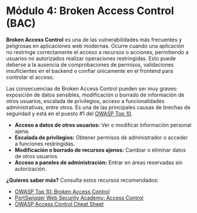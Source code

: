 # Módulo 4: Broken Access Control (BAC)

**Broken Access Control** es una de las vulnerabilidades más frecuentes y peligrosas en aplicaciones web modernas. Ocurre cuando una aplicación no restringe correctamente el acceso a recursos o acciones, permitiendo a usuarios no autorizados realizar operaciones restringidas. 
Esto puede deberse a la ausencia de comprobaciones de permisos, validaciones insuficientes en el backend o confiar únicamente en el frontend para controlar el acceso.

Las consecuencias de Broken Access Control pueden ser muy graves: exposición de datos sensibles, modificación o borrado de información de otros usuarios, escalada de privilegios, acceso a funcionalidades administrativas, entre otros. 
Es una de las principales causas de brechas de seguridad y está en el puesto #1 del [OWASP Top 10](https://owasp.org/Top10/A01_2021-Broken_Access_Control/).

- **Acceso a datos de otros usuarios:** Ver o modificar información personal ajena.
- **Escalada de privilegios:** Obtener permisos de administrador o acceder a funciones restringidas.
- **Modificación o borrado de recursos ajenos:** Cambiar o eliminar datos de otros usuarios.
- **Acceso a paneles de administración:** Entrar en áreas reservadas sin autorización.

**¿Quieres saber más?** Consulta estos recursos recomendados:

- [OWASP Top 10: Broken Access Control](https://owasp.org/Top10/A01_2021-Broken_Access_Control/)
- [PortSwigger Web Security Academy: Access Control](https://portswigger.net/web-security/access-control)
- [OWASP Access Control Cheat Sheet](https://cheatsheetseries.owasp.org/cheatsheets/Access_Control_Cheat_Sheet.html)
